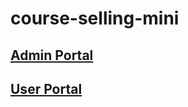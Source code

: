 ﻿# course-selling-mini


## [Admin Portal](https://sastaa-courses-admin.netlify.app/)
##   [User Portal](https://sastaa-courses-user.netlify.app/)
